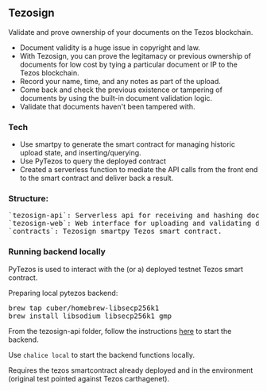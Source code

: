 ## Tezosign

Validate and prove ownership of your documents on the Tezos blockchain.

- Document validity is a huge issue in copyright and law.
- With Tezosign, you can prove the legitamacy or previous ownership of documents for low cost by tying a particular document or IP to the Tezos blockchain.
- Record your name, time, and any notes as part of the upload.
- Come back and check the previous existence or tampering of documents by using the built-in document validation logic.
- Validate that documents haven't been tampered with.

### Tech

- Use smartpy to generate the smart contract for managing historic upload state, and inserting/querying.
- Use PyTezos to query the deployed contract
- Created a serverless function to mediate the API calls from the front end to the smart contract and deliver back a result.

### Structure:

<pre>
`tezosign-api`: Serverless api for receiving and hashing documents.
`tezosign-web`: Web interface for uploading and validating documents.
`contracts`: Tezosign smartpy Tezos smart contract.
</pre>

### Running backend locally

PyTezos is used to interact with the (or a) deployed testnet Tezos smart contract.

Preparing local pytezos backend:

<pre>
brew tap cuber/homebrew-libsecp256k1
brew install libsodium libsecp256k1 gmp
</pre>

From the tezosign-api folder, follow the instructions <a href="https://github.com/aws/chalice#quickstart" target="_blank">here</a> to start the backend.

Use `chalice local` to start the backend functions locally.

Requires the tezos smartcontract already deployed and in the environment (original test pointed against Tezos carthagenet).
